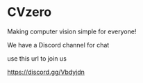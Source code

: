# CVzero
Making computer vision simple for everyone!


We have a Discord channel for chat

use this url to join us

https://discord.gg/Vbdyjdn


